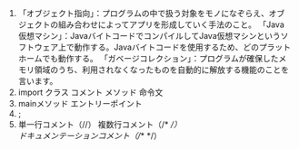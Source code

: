 1.  「オブジェクト指向」：プログラムの中で扱う対象をモノになぞらえ、オブジェクトの組み合わせによってアプリを形成していく手法のこと。
    「Java仮想マシン」：JavaバイトコードでコンパイルしてJava仮想マシンというソフトウェア上で動作する。Javaバイトコードを使用するため、どのプラットホームでも動作する。
    「ガベージコレクション」：プログラムが確保したメモリ領域のうち、利用されなくなったものを自動的に解放する機能のことを言います。
2.  import  クラス  コメント    メソッド    命令文       
3.  mainメソッド    エントリーポイント        
4. ;        
5.  単一行コメント（//）
    複数行コメント（/* */）   
    ドキュメンテーションコメント（/** */）